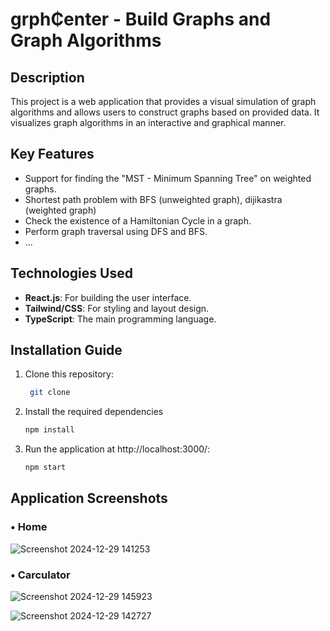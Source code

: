 # grph₵enter - Build Graphs and Graph Algorithms

## Description
This project is a web application that provides a visual simulation of graph algorithms and allows users to construct graphs based on provided data. It visualizes graph algorithms in an interactive and graphical manner.

## Key Features
- Support for finding the "MST - Minimum Spanning Tree" on weighted graphs.
- Shortest path problem with BFS (unweighted graph), dijikastra (weighted graph)
- Check the existence of a Hamiltonian Cycle in a graph.
- Perform graph traversal using DFS and BFS.
- ...

## Technologies Used
- **React.js**: For building the user interface.
- **Tailwind/CSS**: For styling and layout design.
- **TypeScript**: The main programming language.

## Installation Guide
1. Clone this repository:
   ```bash
    git clone 
2. Install the required dependencies
    ```bash
    npm install
3. Run the application at http://localhost:3000/:
    ```bash
    npm start
## Application Screenshots
### • Home
![Screenshot 2024-12-29 141253](https://github.com/user-attachments/assets/730a51af-c28d-433e-91e5-0d5f6a02db41)
### • Carculator
![Screenshot 2024-12-29 145923](https://github.com/user-attachments/assets/1c7e8948-7e76-4996-befa-045217ef0415)

![Screenshot 2024-12-29 142727](https://github.com/user-attachments/assets/d8cb6985-065c-40c1-a66c-9127f0704a83)




